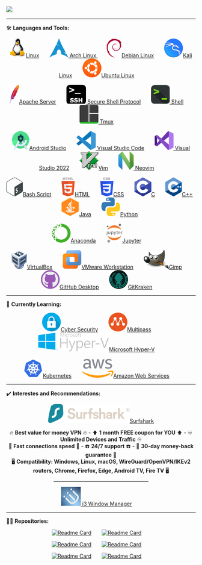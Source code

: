 <!-- ### Hi there 👋 -->

<!--
**G4NST3/G4NST3** is a ✨ _special_ ✨ repository because its `README.md` (this file) appears on your GitHub profile.

Here are some ideas to get you started:

- 🔭 I’m currently working on ...
- 🌱 I’m currently learning ...
- 👯 I’m looking to collaborate on ...
- 🤔 I’m looking for help with ...
- 💬 Ask me about ...
- 📫 How to reach me: ...
- 😄 Pronouns: ...
- ⚡ Fun fact: ...
-->
<div id="" align="left">
  
<img src="https://media1.giphy.com/media/gjrYDwbjnK8x36xZIO/giphy.gif?cid=ecf05e47jbunk2q2i9q99rfhs4po893v8cn0jr6byknuwqon&rid=giphy.gif&ct=s" height="150" />
</div>

  
<div id="" align="center">
  
<!--  ![nunonogueir444's GitHub stats](https://github-readme-stats.vercel.app/api?username=nunonogueir444&theme=merko&show_icons=true&count_private=true&bg_color=00000000&border_radius=1) &nbsp; &nbsp; &nbsp; &nbsp; ![Top Langs](https://github-readme-stats.vercel.app/api/top-langs/?username=nunonogueir444&theme=merko&bg_color=00000000&border_radius=1) -->
<!-- https://github.com/anuraghazra/github-readme-stats -->
<!--  <img src="https://komarev.com/ghpvc/?username=G4NST3&style=for-the-badge&color=blue&label=PROFILE+VIEWS" alt=""/> -->
<hr/>
</div>

🛠️ **Languages and Tools:**

<div id="" align="center">
<a href="https://kernel.org/"> <img src="/images/linux.png" alt="Linux" width="" height="">Linux</a> &nbsp; &nbsp; &nbsp;
<a href="https://archlinux.org/"> <img src="/images/arch.png" alt="Arch" width="" height=""> Arch Linux </a> &nbsp; &nbsp; &nbsp;
<a href="https://www.debian.org/"> <img src="/images/debian.png" alt="Debian" width="" height="">Debian Linux</a> &nbsp; &nbsp; &nbsp;
<a href="https://www.kali.org/"> <img src="/images/kali.png" alt="Kali" width="" height="">Kali Linux</a> &nbsp; &nbsp; &nbsp;
<a href="https://ubuntu.com/"> <img src="/images/ubuntu.png" alt="Ubuntu" width="" height="">Ubuntu Linux</a> &nbsp; &nbsp; &nbsp;
<br><br>
<a href="https://www.apache.org/"> <img src="/images/apache.png" alt="Apache" width="" height="">Apache Server</a> &nbsp; &nbsp; &nbsp;
<a href="https://www.openssh.com/"> <img src="/images/ssh.png" alt="Secure Shell Protocol" width="" height=""> Secure Shell Protocol</a> &nbsp; &nbsp; &nbsp;
<a href="https://en.wikipedia.org/wiki/Unix_shell"> <img src="/images/shell.png" alt="Shell" width="" height=""> Shell</a> &nbsp; &nbsp; &nbsp;
<a href="https://github.com/tmux/tmux/wiki/"> <img src="/images/tmux.png" alt="Tmux" width="" height=""> Tmux</a> &nbsp; &nbsp; &nbsp;  
<br><br>
<a href="https://developer.android.com/studio"> <img src="/images/androidstudio.png" alt="Android Studio" width="" height="">Android Studio</a> &nbsp; &nbsp; &nbsp;
<a href="https://code.visualstudio.com/"> <img src="/images/vscode.png" alt="Visual Studio Code" width="" height=""> Visual Studio Code</a> &nbsp; &nbsp; &nbsp;
<a href="https://visualstudio.microsoft.com/vs/"> <img src="/images/visualstudio2022.png" alt="Visual Studio 2022" width="" height=""> Visual Studio 2022</a> &nbsp; &nbsp; &nbsp;
<a href="https://www.vim.org/"> <img src="/images/vim.png" alt="Vim" width="" height="">Vim</a> &nbsp; &nbsp; &nbsp;
<a href="https://neovim.io/"> <img src="/images/neovim.png" alt="Neovim" width="" height=""> Neovim</a> &nbsp; &nbsp; &nbsp;
<br><br>
<a href="https://tiswww.case.edu/php/chet/bash/bashtop.html"> <img src="/images/bash.png" alt="Bash Script" width="" height="">Bash Script</a> &nbsp; &nbsp; &nbsp;
<a href="https://en.wikipedia.org/wiki/HTML"> <img src="/images/html.png" alt="HTML" width="" height="">HTML</a> &nbsp; &nbsp; &nbsp;
<a href="https://en.wikipedia.org/wiki/CSS"> <img src="/images/css.png" alt="CSS" width="" height="">CSS</a> &nbsp; &nbsp; &nbsp;
<a href="https://www.w3schools.com/c/"> <img src="/images/c.png" alt="c" width="" height="">C</a> &nbsp; &nbsp; &nbsp;
<a href="https://cplusplus.com/"> <img src="/images/c++.png" alt="c++" width="" height="">C++</a> &nbsp; &nbsp; &nbsp;
<a href="https://dev.java/"> <img src="/images/java.png" alt="Java" width="" height="">Java</a> &nbsp; &nbsp; &nbsp;
<a href="https://www.python.org/"> <img src="/images/python.png" alt="Python" width="" height="">Python</a> &nbsp; &nbsp; &nbsp;
<br><br>
<a href="https://www.anaconda.com/"> <img src="/images/anaconda.png" alt="Anaconda" width="" height="">Anaconda</a> &nbsp; &nbsp; &nbsp;
<a href="https://jupyter.org/"> <img src="/images/jupyter.png" alt="Jupyter" width="" height="">Jupyter</a> &nbsp; &nbsp; &nbsp;
<br><br>  
<a href="https://www.virtualbox.org/"><img src="/images/virtualbox.png" alt="VirtualBox" width="" height="">VirtualBox</a> &nbsp; &nbsp; &nbsp;
<a href="https://www.vmware.com/products/workstation-pro.html"><img src="/images/vmwareworkstation.png" alt="VMware Workstation" width="" height="">VMware Workstation</a> &nbsp; &nbsp; &nbsp;
<a href="https://www.gimp.org/"> <img src="/images/gimp.png" alt="Gimp" width="" height="">Gimp</a> &nbsp; &nbsp; &nbsp;
<a href="https://desktop.github.com/"> <img src="/images/githubdesktop.png" alt="GitHub Desktop" width="" height="">GitHub Desktop</a> &nbsp; &nbsp; &nbsp;
<a href="https://www.gitkraken.com/"> <img src="/images/gitkraken.png" alt="GitKraken" width="" height="">GitKraken</a> &nbsp; &nbsp; &nbsp;
<hr/>
</div>

🧠 **Currently Learning:** 

<div id="" align="center">
<a href="https://cyberireland.ie/"> <img src="/images/cybersecurity.png" alt="Cyber Security" width="" height="">Cyber Security</a> &nbsp; &nbsp; &nbsp;
<a href="https://multipass.run/"> <img src="/images/multipass.png" alt="Multipass" width="" height="">Multipass</a> &nbsp; &nbsp; &nbsp;
<a href="https://learn.microsoft.com/en-us/virtualization/"> <img src="/images/hyperv.png" alt="Hyper-V" width="" height="">Microsoft Hyper-V</a> &nbsp; &nbsp; &nbsp;
<br/><br/>
<a href="https://kubernetes.io/"> <img src="/images/kubernetes.png" alt="Kubernetes" width="" height="">Kubernetes</a> &nbsp; &nbsp; &nbsp;
<a href="https://aws.amazon.com/"> <img src="/images/aws.png" alt="AWS Amazon Web Services" width="" height="">Amazon Web Services</a> &nbsp; &nbsp; &nbsp;
<hr/>
</div>

✔️ **Interestes and Recommendations:** 

<div id="" align="center">
<a href="https://surfshark.club/friend/mC8gAGaq"> <img src="/images/surfshark.png" alt="Surfshark" width="" height="">Surfshark</a>

🔥 **Best value for money VPN** 🔥 - ⬆️ **1 month FREE coupon for YOU** ⬆️ - ♾️ **Unlimited Devices and Traffic** ♾️<br/>
🏃 **Fast connections speed** 🏃 - ☎️ **24/7 support** ☎️ - 🤑 **30-day money-back guarantee** 🤑<br/>
🖥️ **Compatibility: Windows, Linux, macOS, WireGuard/OpenVPN/IKEv2 routers, Chrome, Firefox, Edge, Android TV, Fire TV** 🖥️
<p>

<hr width="50%"/>
    
<a href="https://i3wm.org/"> <img src="/images/i3.png" alt="i3 Window Manager" width="" height=""> i3 Window Manager</a> &nbsp; &nbsp; &nbsp;
<hr/>
</div>

👷‍♂️ **Repositories:** 

<div id="" align="center">
  
[![Readme Card](https://github-readme-stats.vercel.app/api/pin/?username=nunonogueir444&repo=GNU-Linux&theme=merko&bg_color=00000000&border_radius=1)](https://github.com/nunonogueir444/GNU-Linux) &nbsp; &nbsp; &nbsp;
[![Readme Card](https://github-readme-stats.vercel.app/api/pin/?username=nunonogueir444&repo=Shell_Script&theme=merko&bg_color=00000000&border_radius=1)](https://github.com/nunonogueir444/Shell_Script) &nbsp; &nbsp; &nbsp; <p>
[![Readme Card](https://github-readme-stats.vercel.app/api/pin/?username=nunonogueir444&repo=Windows&theme=merko&bg_color=00000000&border_radius=1)](https://github.com/nunonogueir444/Windows) &nbsp; &nbsp; &nbsp;
[![Readme Card](https://github-readme-stats.vercel.app/api/pin/?username=nunonogueir444&repo=Learn_Colors_for_Toddlers&theme=merko&bg_color=00000000&border_radius=1)](https://github.com/nunonogueir444/Learn_Colors_for_Toddlers) &nbsp; &nbsp; &nbsp; <p>
[![Readme Card](https://github-readme-stats.vercel.app/api/pin/?username=nunonogueir444&repo=Star_Wars_Guess&theme=merko&bg_color=00000000&border_radius=1)](https://github.com/nunonogueir444/Star_Wars_Guess) &nbsp; &nbsp; &nbsp;
[![Readme Card](https://github-readme-stats.vercel.app/api/pin/?username=nunonogueir444&repo=Guess_Animal_-_Kids_Game&theme=merko&bg_color=00000000&border_radius=1)](https://github.com/nunonogueir444/Guess_Animal_-_Kids_Game) &nbsp; &nbsp; &nbsp;
</div>
